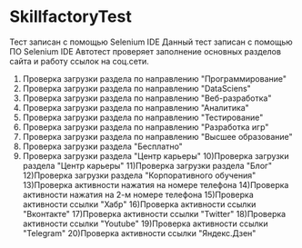 # SkillfactoryTest
Тест записан с помощью Selenium IDE
Данный тест записан с помощью ПО Selenium IDE
Автотест проверяет заполнение основных разделов сайта и работу ссылок на соц.сети. 
1) Проверка загрузки раздела по направлению "Программирование"
2) Проверка загрузки раздела по направлению "DataSciens"
3) Проверка загрузки раздела по направлению "Веб-разработка"
4) Проверка загрузки раздела по направлению "Аналитика"
5) Проверка загрузки раздела по направлению "Тестирование"
6) Проверка загрузки раздела по направлению "Разработка игр"
7) Проверка загрузки раздела по направлению "Высшее образование"
8) Проверка загрузки раздела "Бесплатно"
9) Проверка загрузки раздела "Центр карьеры"
10)Проверка загрузки раздела "Центр карьеры"
11)Проверка загрузки раздела "Блог"
12)Проверка загрузки раздела "Корпоративного обучения"
13)Проверка активности нажатия на номере телефона
14)Проверка активности нажатия на 2-м номере телефона
15)Проверка активности  ссылки "Хабр"
16)Проверка активности  ссылки "Вконтакте"
17)Проверка активности  ссылки "Twitter"
18)Проверка активности  ссылки "Youtube"
19)Проверка активности  ссылки "Telegram"
20)Проверка активности  ссылки "Яндекс.Дзен"
